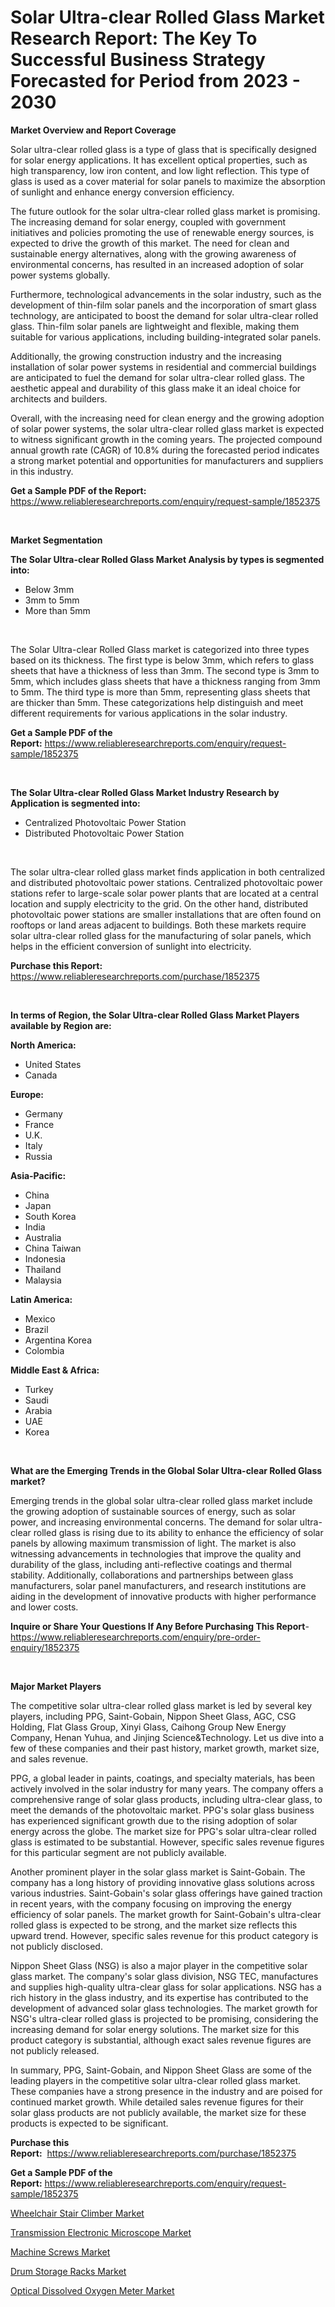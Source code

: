 <p><h1>Solar Ultra-clear Rolled Glass Market Research Report: The Key To Successful Business Strategy Forecasted for Period from 2023 - 2030</h1></p><p><strong>Market Overview and Report Coverage</strong></p>
<p><p>Solar ultra-clear rolled glass is a type of glass that is specifically designed for solar energy applications. It has excellent optical properties, such as high transparency, low iron content, and low light reflection. This type of glass is used as a cover material for solar panels to maximize the absorption of sunlight and enhance energy conversion efficiency.</p><p>The future outlook for the solar ultra-clear rolled glass market is promising. The increasing demand for solar energy, coupled with government initiatives and policies promoting the use of renewable energy sources, is expected to drive the growth of this market. The need for clean and sustainable energy alternatives, along with the growing awareness of environmental concerns, has resulted in an increased adoption of solar power systems globally.</p><p>Furthermore, technological advancements in the solar industry, such as the development of thin-film solar panels and the incorporation of smart glass technology, are anticipated to boost the demand for solar ultra-clear rolled glass. Thin-film solar panels are lightweight and flexible, making them suitable for various applications, including building-integrated solar panels.</p><p>Additionally, the growing construction industry and the increasing installation of solar power systems in residential and commercial buildings are anticipated to fuel the demand for solar ultra-clear rolled glass. The aesthetic appeal and durability of this glass make it an ideal choice for architects and builders.</p><p>Overall, with the increasing need for clean energy and the growing adoption of solar power systems, the solar ultra-clear rolled glass market is expected to witness significant growth in the coming years. The projected compound annual growth rate (CAGR) of 10.8% during the forecasted period indicates a strong market potential and opportunities for manufacturers and suppliers in this industry.</p></p>
<p><strong>Get a Sample PDF of the Report:</strong> <a href="https://www.reliableresearchreports.com/enquiry/request-sample/1852375">https://www.reliableresearchreports.com/enquiry/request-sample/1852375</a></p>
<p>&nbsp;</p>
<p><strong>Market Segmentation</strong></p>
<p><strong>The Solar Ultra-clear Rolled Glass Market Analysis by types is segmented into:</strong></p>
<p><ul><li>Below 3mm</li><li>3mm to 5mm</li><li>More than 5mm</li></ul></p>
<p>&nbsp;</p>
<p><p>The Solar Ultra-clear Rolled Glass market is categorized into three types based on its thickness. The first type is below 3mm, which refers to glass sheets that have a thickness of less than 3mm. The second type is 3mm to 5mm, which includes glass sheets that have a thickness ranging from 3mm to 5mm. The third type is more than 5mm, representing glass sheets that are thicker than 5mm. These categorizations help distinguish and meet different requirements for various applications in the solar industry.</p></p>
<p><strong>Get a Sample PDF of the Report:</strong>&nbsp;<a href="https://www.reliableresearchreports.com/enquiry/request-sample/1852375">https://www.reliableresearchreports.com/enquiry/request-sample/1852375</a></p>
<p>&nbsp;</p>
<p><strong>The Solar Ultra-clear Rolled Glass Market Industry Research by Application is segmented into:</strong></p>
<p><ul><li>Centralized Photovoltaic Power Station</li><li>Distributed Photovoltaic Power Station</li></ul></p>
<p>&nbsp;</p>
<p><p>The solar ultra-clear rolled glass market finds application in both centralized and distributed photovoltaic power stations. Centralized photovoltaic power stations refer to large-scale solar power plants that are located at a central location and supply electricity to the grid. On the other hand, distributed photovoltaic power stations are smaller installations that are often found on rooftops or land areas adjacent to buildings. Both these markets require solar ultra-clear rolled glass for the manufacturing of solar panels, which helps in the efficient conversion of sunlight into electricity.</p></p>
<p><strong>Purchase this Report:</strong>&nbsp; <a href="https://www.reliableresearchreports.com/purchase/1852375">https://www.reliableresearchreports.com/purchase/1852375</a></p>
<p>&nbsp;</p>
<p><strong>In terms of Region, the Solar Ultra-clear Rolled Glass Market Players available by Region are:</strong></p>
<p>
    <p> <strong> North America: </strong>
        <ul>
            <li>United States</li>
            <li>Canada</li>
        </ul>
        </p> 
    <p> <strong> Europe: </strong>
        <ul>
            <li>Germany</li>
            <li>France</li>
            <li>U.K.</li>
            <li>Italy</li>
            <li>Russia</li>
        </ul>
        </p> 
    <p> <strong> Asia-Pacific: </strong>
        <ul>
            <li>China</li>
            <li>Japan</li>
            <li>South Korea</li>
            <li>India</li>
            <li>Australia</li>
            <li>China Taiwan</li>
            <li>Indonesia</li>
            <li>Thailand</li>
            <li>Malaysia</li>
        </ul>
        </p> 
    <p> <strong> Latin America: </strong>
        <ul>
            <li>Mexico</li>
            <li>Brazil</li>
            <li>Argentina Korea</li>
            <li>Colombia</li>
        </ul>
        </p> 
    <p> <strong> Middle East & Africa: </strong>
        <ul>
            <li>Turkey</li>
            <li>Saudi</li>
            <li>Arabia</li>
            <li>UAE</li>
            <li>Korea</li>
        </ul>
    </p>
    </p>
<p>&nbsp;</p>
<p><strong>What are the Emerging Trends in the Global Solar Ultra-clear Rolled Glass market?</strong></p>
<p><p>Emerging trends in the global solar ultra-clear rolled glass market include the growing adoption of sustainable sources of energy, such as solar power, and increasing environmental concerns. The demand for solar ultra-clear rolled glass is rising due to its ability to enhance the efficiency of solar panels by allowing maximum transmission of light. The market is also witnessing advancements in technologies that improve the quality and durability of the glass, including anti-reflective coatings and thermal stability. Additionally, collaborations and partnerships between glass manufacturers, solar panel manufacturers, and research institutions are aiding in the development of innovative products with higher performance and lower costs.</p></p>
<p><strong>Inquire or Share Your Questions If Any Before Purchasing This Report</strong>- <a href="https://www.reliableresearchreports.com/enquiry/pre-order-enquiry/1852375">https://www.reliableresearchreports.com/enquiry/pre-order-enquiry/1852375</a></p>
<p>&nbsp;</p>
<p><strong>Major Market Players</strong></p>
<p><p>The competitive solar ultra-clear rolled glass market is led by several key players, including PPG, Saint-Gobain, Nippon Sheet Glass, AGC, CSG Holding, Flat Glass Group, Xinyi Glass, Caihong Group New Energy Company, Henan Yuhua, and Jinjing Science&Technology. Let us dive into a few of these companies and their past history, market growth, market size, and sales revenue.</p><p>PPG, a global leader in paints, coatings, and specialty materials, has been actively involved in the solar industry for many years. The company offers a comprehensive range of solar glass products, including ultra-clear glass, to meet the demands of the photovoltaic market. PPG's solar glass business has experienced significant growth due to the rising adoption of solar energy across the globe. The market size for PPG's solar ultra-clear rolled glass is estimated to be substantial. However, specific sales revenue figures for this particular segment are not publicly available.</p><p>Another prominent player in the solar glass market is Saint-Gobain. The company has a long history of providing innovative glass solutions across various industries. Saint-Gobain's solar glass offerings have gained traction in recent years, with the company focusing on improving the energy efficiency of solar panels. The market growth for Saint-Gobain's ultra-clear rolled glass is expected to be strong, and the market size reflects this upward trend. However, specific sales revenue for this product category is not publicly disclosed.</p><p>Nippon Sheet Glass (NSG) is also a major player in the competitive solar glass market. The company's solar glass division, NSG TEC, manufactures and supplies high-quality ultra-clear glass for solar applications. NSG has a rich history in the glass industry, and its expertise has contributed to the development of advanced solar glass technologies. The market growth for NSG's ultra-clear rolled glass is projected to be promising, considering the increasing demand for solar energy solutions. The market size for this product category is substantial, although exact sales revenue figures are not publicly released.</p><p>In summary, PPG, Saint-Gobain, and Nippon Sheet Glass are some of the leading players in the competitive solar ultra-clear rolled glass market. These companies have a strong presence in the industry and are poised for continued market growth. While detailed sales revenue figures for their solar glass products are not publicly available, the market size for these products is expected to be significant.</p></p>
<p><strong>Purchase this Report:</strong>&nbsp;&nbsp;<a href="https://www.reliableresearchreports.com/purchase/1852375">https://www.reliableresearchreports.com/purchase/1852375</a></p>
<p></p>
<p><strong>Get a Sample PDF of the Report:</strong>&nbsp;<a href="https://www.reliableresearchreports.com/enquiry/request-sample/1852375">https://www.reliableresearchreports.com/enquiry/request-sample/1852375</a></p>
<p><p><a href="https://medium.com/@patriciaday39/wheelchair-stair-climber-market-outlook-industry-overview-and-forecast-2023-to-2030-452de14c46d7">Wheelchair Stair Climber Market</a></p><p><a href="https://www.linkedin.com/pulse/transmission-electronic-microscope-market-research-report-ogy4e/">Transmission Electronic Microscope Market</a></p><p><a href="https://medium.com/@annaalexander40/machine-screws-market-insight-market-trends-growth-forecasted-from-2023-to-2030-493f706bbcee">Machine Screws Market</a></p><p><a href="https://www.linkedin.com/pulse/drum-storage-racks-market-size-growth-forecast-from-03rde/">Drum Storage Racks Market</a></p><p><a href="https://www.linkedin.com/pulse/optical-dissolved-oxygen-meter-market-research-report-59tje/">Optical Dissolved Oxygen Meter Market</a></p></p>